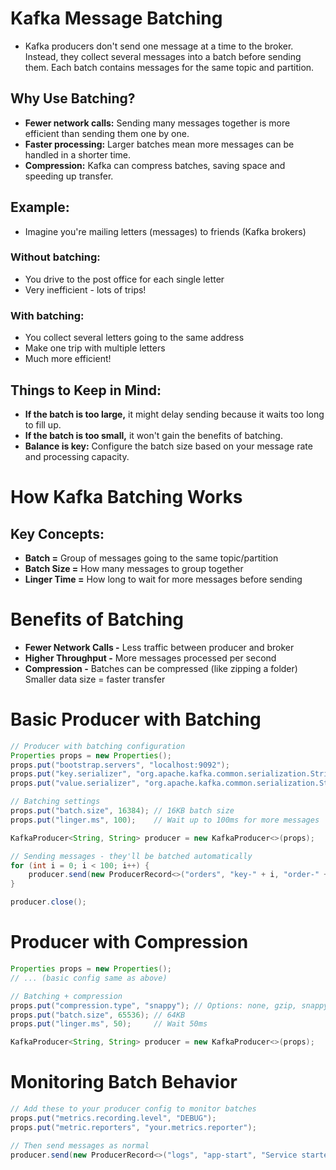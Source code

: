 # Kafka Message Batching

- Kafka producers don't send one message at a time to the broker. Instead, they collect several messages into a batch
  before sending them. Each batch contains messages for the same topic and partition.

## Why Use Batching?

- **Fewer network calls:** Sending many messages together is more efficient than sending them one by one.
- **Faster processing:** Larger batches mean more messages can be handled in a shorter time.
- **Compression:** Kafka can compress batches, saving space and speeding up transfer.

## Example:

- Imagine you're mailing letters (messages) to friends (Kafka brokers)

### Without batching:
- You drive to the post office for each single letter
- Very inefficient - lots of trips!

### With batching:
- You collect several letters going to the same address
- Make one trip with multiple letters
- Much more efficient!

## Things to Keep in Mind:

- **If the batch is too large,** it might delay sending because it waits too long to fill up.
- **If the batch is too small,** it won't gain the benefits of batching.
- **Balance is key:** Configure the batch size based on your message rate and processing capacity.

# How Kafka Batching Works

## Key Concepts:
- **Batch =** Group of messages going to the same topic/partition
- **Batch Size =** How many messages to group together
- **Linger Time =** How long to wait for more messages before sending

# Benefits of Batching
- **Fewer Network Calls -** Less traffic between producer and broker
- **Higher Throughput -** More messages processed per second
- **Compression -** Batches can be compressed (like zipping a folder)
Smaller data size = faster transfer


# Basic Producer with Batching

```java
// Producer with batching configuration
Properties props = new Properties();
props.put("bootstrap.servers", "localhost:9092");
props.put("key.serializer", "org.apache.kafka.common.serialization.StringSerializer");
props.put("value.serializer", "org.apache.kafka.common.serialization.StringSerializer");

// Batching settings
props.put("batch.size", 16384); // 16KB batch size
props.put("linger.ms", 100);    // Wait up to 100ms for more messages

KafkaProducer<String, String> producer = new KafkaProducer<>(props);

// Sending messages - they'll be batched automatically
for (int i = 0; i < 100; i++) {
    producer.send(new ProducerRecord<>("orders", "key-" + i, "order-" + i));
}

producer.close();

```

# Producer with Compression

```java
Properties props = new Properties();
// ... (basic config same as above)

// Batching + compression
props.put("compression.type", "snappy"); // Options: none, gzip, snappy, lz4, zstd
props.put("batch.size", 65536); // 64KB
props.put("linger.ms", 50);     // Wait 50ms

KafkaProducer<String, String> producer = new KafkaProducer<>(props);
```

# Monitoring Batch Behavior

```java
// Add these to your producer config to monitor batches
props.put("metrics.recording.level", "DEBUG");
props.put("metric.reporters", "your.metrics.reporter");

// Then send messages as normal
producer.send(new ProducerRecord<>("logs", "app-start", "Service started"));

```